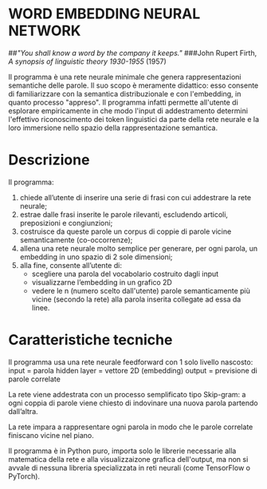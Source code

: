 # WORD EMBEDDING NEURAL NETWORK

##*"You shall know a word by the company it keeps."*
###John Rupert Firth, *A synopsis of linguistic theory 1930-1955* (1957)

Il programma è una rete neurale minimale che genera rappresentazioni semantiche delle parole.
Il suo scopo è meramente didattico: esso consente di familiarizzare con la semantica distribuzionale e con l'embedding, in quanto processo "appreso". 
Il programma infatti permette all'utente di esplorare empiricamente in che modo l'input di addestramento determini l'effettivo riconoscimento dei token linguistici da parte della rete neurale e la loro immersione nello spazio della rappresentazione semantica. 



# Descrizione

Il programma:
1) chiede all’utente di inserire una serie di frasi con cui addestrare la rete neurale;
2) estrae dalle frasi inserite le parole rilevanti, escludendo articoli, preposizioni e congiunzioni;
3) costruisce da queste parole un corpus di coppie di parole vicine semanticamente (co-occorrenze);
4) allena una rete neurale molto semplice per generare, per ogni parola, un embedding in uno spazio di 2 sole dimensioni;
5) alla fine, consente all’utente di:
    - scegliere una parola del vocabolario costruito dagli input
    - visualizzarne l’embedding in un grafico 2D
    - vedere le n (numero scelto dall'utente) parole semanticamente più vicine (secondo la rete) alla parola inserita collegate ad essa da linee.


        
# Caratteristiche tecniche

Il programma usa una rete neurale feedforward con 1 solo livello nascosto:
    input = parola
    hidden layer = vettore 2D (embedding)
    output = previsione di parole correlate

La rete viene addestrata con un processo semplificato tipo Skip-gram: a ogni coppia di parole viene chiesto di indovinare una nuova parola partendo dall’altra.

La rete impara a rappresentare ogni parola in modo che le parole correlate finiscano vicine nel piano.

Il programma è in Python puro, importa solo le librerie necessarie alla matematica della rete e alla visualizzaizone grafica dell'output, ma non si avvale di nessuna libreria specializzata in reti neurali (come TensorFlow o PyTorch).
